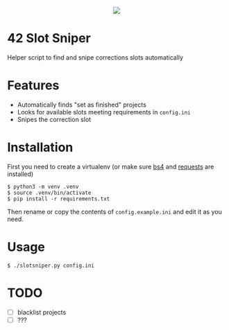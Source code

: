<p align="center">
  <img src="https://pbs.twimg.com/media/DQl3AJ1WsAEwl_C.jpg"/><br>
</p>

# 42 Slot Sniper
Helper script to find and snipe corrections slots automatically

# Features
- Automatically finds "set as finished" projects
- Looks for available slots meeting requirements in `config.ini`
- Snipes the correction slot

# Installation
First you need to create a virtualenv (or make sure [bs4](https://www.crummy.com/software/BeautifulSoup/bs4/doc/) and [requests](https://requests.readthedocs.io/en/master/) are installed)
```shell
$ python3 -m venv .venv
$ source .venv/bin/activate
$ pip install -r requirements.txt
```
Then rename or copy the contents of `config.example.ini` and edit it as you need.

# Usage
```shell
$ ./slotsniper.py config.ini
```

# TODO
- [ ] blacklist projects
- [ ] ???